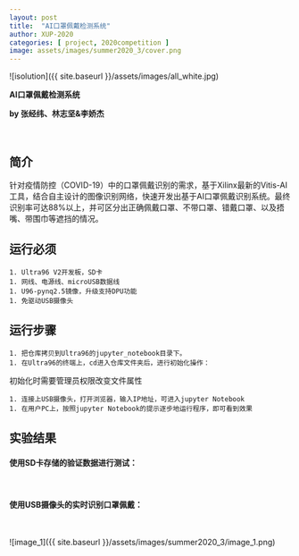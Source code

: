 ```yaml
---
layout: post
title:  "AI口罩佩戴检测系统"
author: XUP-2020
categories: [ project, 2020competition ]
image: assets/images/summer2020_3/cover.png
---
```


![isolution]({{ site.baseurl }}/assets/images/all_white.jpg)

**AI口罩佩戴检测系统**

**by&nbsp;张经纬、林志坚&amp;李娇杰**

&nbsp;

## 简介

​ 针对疫情防控（COVID-19）中的口罩佩戴识别的需求，基于Xilinx最新的Vitis-AI工具，结合自主设计的图像识别网络，快速开发出基于AI口罩佩戴识别系统。最终识别率可达88%以上，并可区分出正确佩戴口罩、不带口罩、错戴口罩、以及捂嘴、带围巾等遮挡的情况。

## 运行必须

	1. Ultra96 V2开发板，SD卡
	1. 网线、电源线、microUSB数据线
	1. U96-pynq2.5镜像，升级支持DPU功能
	1. 免驱动USB摄像头

## 运行步骤

	1. 把仓库拷贝到Ultra96的jupyter_notebook目录下。
	1. 在Ultra96的终端上，cd进入仓库文件夹后，进行初始化操作：

> 
初始化时需要管理员权限改变文件属性


	1. 连接上USB摄像头，打开浏览器，输入IP地址，可进入jupyter Notebook
	1. 在用户PC上，按照jupyter Notebook的提示逐步地运行程序，即可看到效果

## 实验结果

#### 使用SD卡存储的验证数据进行测试：

[](https://github.com/seujingwei/Masking-Detection/blob/master/image/result1.jpg)&nbsp;[](https://github.com/seujingwei/Masking-Detection/blob/master/image/result2.jpg)

#### 使用USB摄像头的实时识别口罩佩戴：

[](https://github.com/seujingwei/Masking-Detection/blob/master/image/result3.png)

&nbsp;

![image_1]({{ site.baseurl }}/assets/images/summer2020_3/image_1.png)
